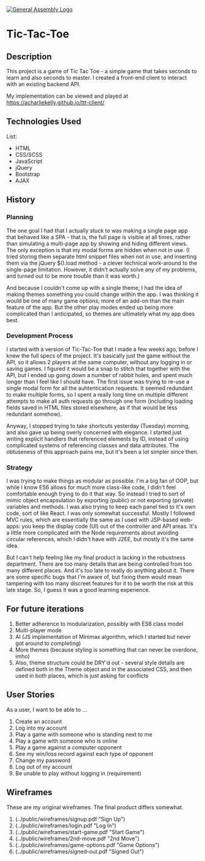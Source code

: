 [![General Assembly Logo](https://camo.githubusercontent.com/1a91b05b8f4d44b5bbfb83abac2b0996d8e26c92/687474703a2f2f692e696d6775722e636f6d2f6b6538555354712e706e67)](https://generalassemb.ly/education/web-development-immersive)

# Tic-Tac-Toe

## Description

This project is a game of Tic Tac Toe - a simple game that takes seconds to learn and also seconds to master. I created a front-end client
to interact with an existing backend API.

My implementation can be viewed and played at https://acharliekelly.github.io/ttt-client/

## Technologies Used

List:
- HTML
- CSS/SCSS
- JavaScript
- jQuery
- Bootstrap
- AJAX


## History

### Planning
The one goal I had that I actually stuck to was making a single page app that behaved like a SPA - that is, the full page is visible at all times, rather than simulating a multi-page app by showing and hiding different views. The only exception is that my modal forms are hidden when not in use. (I tried storing them separate html snippet files when not in use, and inserting them via the jQuery $().load method - a clever technical work-around to the single-page limitation. However, it didn't actually solve any of my problems, and turned out to be more trouble than it was worth.)

And because I couldn't come up with a single theme, I had the idea of making themes something you could change within the app. I was thinking it would be one of many game options; more of an add-on than the main feature of the app. But the other play modes ended up being more complicated than I anticipated, so themes are ultimately what my app does best.

### Development Process
I started with a version of Tic-Tac-Toe that I made a few weeks ago, before I knew the full specs of the project. It's basically just the game without the API, so it allows 2 players at the same computer, without any logging in or saving games. I figured it would be a snap to stitch that together with the API, but I ended up going down a number of rabbit holes, and spent much longer than I feel like I should have.
The first issue was trying to re-use a single modal form for all the auhtentication requests. It seemed redundant to make multiple forms, so I spent a really long time on multiple different attempts to make all auth requests go through one form (including loading fields saved in HTML files stored elsewhere, as if that would be less redundant somehow).

Anyway, I stopped trying to take shortcuts yesterday (Tuesday) morning, and also gave up being overly concerned with elegance. I started just writing explicit handlers that referenced elements by ID, instead of using complicated systems of referencing classes and data attributes. The obtuseness of this approach pains me, but it's been a lot simpler since then.

### Strategy
I was trying to make things as modular as possible. I'm a big fan of OOP, but while I know ES6 allows for much more class-like code, I didn't feel comfortable enough trying to do it that way. So instead I tried to sort of mimic object encapsulation by exporting (public) or not exporting (private) variables and methods. I was also trying to keep each panel tied to it's own code, sort of like React. I was only somewhat successful. Mostly I followed MVC rules, which are essentially the same as I used with JSP-based web-apps: you keep the display code (UI) out of the controller and API areas. It's a little more complicated with the Node requirements about avoiding circular references, which I didn't have with J2EE, but mostly it's the same idea.

But I can't help feeling like my final product is lacking in the robustness department. There are too many details that are being controlled from too many different places. And it's too late to really do anything about it. There are some specific bugs that I'm aware of, but fixing them would mean tampering with too many discreet features for it to be worth the risk at this late stage. So, I guess it was a good learning experience.


## For future iterations
1. Better adherence to modularization, possibly with ES6 class model
2. Multi-player mode
3. AI (JS implementation of Minimax algorithm, which I started but never got around to completing)
4. More themes (because styling is something that can never be overdone, imho)
5. Also, theme structure could be DRY'd out - several style details are defined both in the Theme object and in the associated CSS, and then used in both places, which is just asking for conflicts


## User Stories
As a user, I want to be able to ...

1. Create an account
2. Log into my account
3. Play a game with someone who is standing next to me
4. Play a game with someone who is online
5. Play a game against a computer opponent
6. See my win/loss record against each type of opponent
7. Change my password
8. Log out of my account
9. Be unable to play without logging in (requirement)

## Wireframes
These are my original wireframes. The final product differs somewhat.
1. (../public/wireframes/signup.pdf "Sign Up")
2. (../public/wireframes/login.pdf "Log In")
3. (../public/wireframes/start-game.pdf "Start Game")
4. (../public/wireframes/2nd-move.pdf "2nd Move")
5. (../public/wireframes/game-options.pdf "Game Options")
6. (../public/wireframes/signed-out.pdf "Signed Out")

